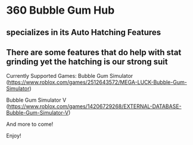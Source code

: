 # 360 Bubble Gum Hub 
## specializes in its Auto Hatching Features

## There are some features that do help with stat grinding yet the hatching is our strong suit

Currently Supported Games:
Bubble Gum Simulator (https://www.roblox.com/games/2512643572/MEGA-LUCK-Bubble-Gum-Simulator)

Bubble Gum Simulator V (https://www.roblox.com/games/14206729268/EXTERNAL-DATABASE-Bubble-Gum-Simulator-V)

And more to come!

Enjoy!
